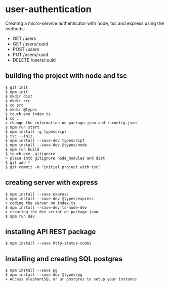 # user-authentication
Creating a micro-service authenticator with node, tsc and express using the methods:
 - GET /users
 - GET /users/:uuid
 - POST /users
 - PUT /users/:uuid
 - DELETE /users/:uuid

## building the project with node and tsc
 
    $ git init
    $ npm init
    $ mkdir dist
    $ mkdir src
    $ cd src
    $ mkdir @types
    $ touch.exe index.ts
    $ cd ..
    > change the information on package.json and tsconfig.json
    $ npm run start
    $ npm install -g typescript
    $ tsc --init
    $ npm install --save-dev typescript
    $ npm install --save-dev @types/node
    $ npm run build
    $ touch.exe .gitignore
    > place into gitignore node_modules and dist
    $ git add *
    $ git commit -m "initial project with tsc"

## creating server with express

    $ npm install --save express
    $ npm install --save-dev @types/express
    > coding the server on index.ts
    $ npm install --save-dev ts-node-dev
    > creating the dev script on package.json
    $ npm run dev

## installing API REST package
    
    $ npm install --save http-status-codes

## installing and creating SQL postgres 
    
    $ npm install --save pg
    $ npm install --save-dev @types/pg
    > Access elephantSQL or ur postgres to setup your instance


